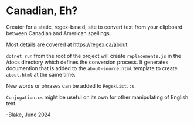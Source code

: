 # Canadian, Eh?

Creator for a static, regex-based, site to convert text from your clipboard between Canadian and American spellings.

Most details are covered at https://regex.ca/about.

```dotnet run``` from the root of the project will create ```replacements.js``` in the /docs directory which defines the conversion process.  It generates documention that is added to the ```about-source.html``` template to create ```about.html``` at the same time.

New words or phrases can be added to ```RegexList.cs```.

```Conjugation.cs``` might be useful on its own for other manipulating of English text.

-Blake, June 2024